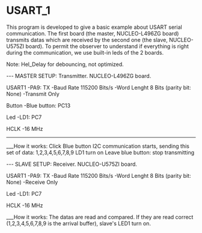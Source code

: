 # USART_1
This program is developed to give a basic example about USART serial communication. 
The first board (the master, NUCLEO-L496ZG board) transmits datas which are received by the second one (the slave, NUCLEO-U575ZI board). 
To permit the observer to understand if everything is right during the communication, we use built-in leds of the 2 boards.

Note: Hel_Delay for debouncing, not optimized.

--- MASTER SETUP: Transmitter. NUCLEO-L496ZG board. 

USART1
-PA9: TX
-Baud Rate 115200 Bits/s
-Word Lenght 8 Bits (parity bit: None)
-Transmit Only

Button
-Blue button: PC13

Led
-LD1: PC7

HCLK
-16 MHz

---------

___How it works:
Click Blue button
I2C communication starts, sending this set of data: 1,2,3,4,5,6,7,8,9
LD1 turn on
Leave blue button: stop transmitting 


--- SLAVE SETUP: Receiver. NUCLEO-U575ZI board.

USART1
-PA9: TX
-Baud Rate 115200 Bits/s
-Word Lenght 8 Bits (parity bit: None)
-Receive Only

Led
-LD1: PC7

HCLK
-16 MHz

___How it works:
The datas are read and compared.
If they are read correct (1,2,3,4,5,6,7,8,9 is the arrival buffer), slave's LED1 turn on.
